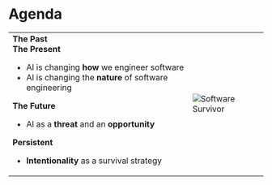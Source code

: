 # Agenda

|  |  |
|---|---|
| **The Past**<BR/>**The Present**<BR/><ul><li>AI is changing <b>how</b> we engineer software</li><li>AI is changing the <b>nature</b> of software engineering</li></ul>**The Future**<BR/><ul><li>AI as a <b>threat</b> and an <b>opportunity</b></li></ul>**Persistent**<BR/><ul><li><b>Intentionality</b> as a survival strategy</li></ul> | ![Software Survivor](/survival.png) |
